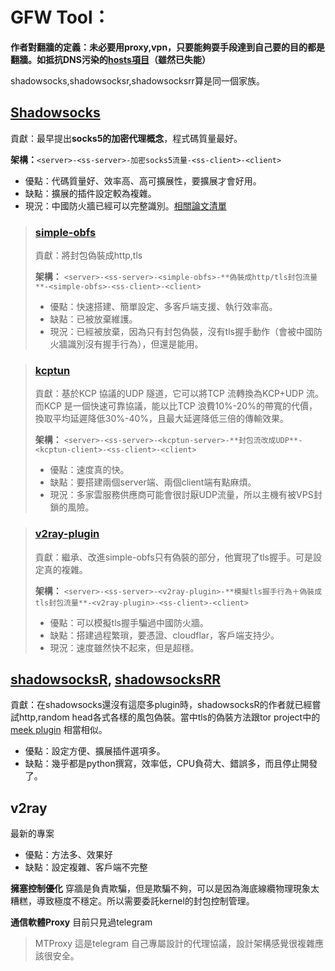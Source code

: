 # GFW Tool：
**作者對翻牆的定義：未必要用proxy,vpn，只要能夠耍手段達到自己要的目的都是翻牆。如抵抗DNS污染的[hosts項目](https://github.com/googlehosts/hosts)（雖然已失能）**

shadowsocks,shadowsocksr,shadowsocksrr算是同一個家族。
## [Shadowsocks](shadowsocks-libev-搭建.md)
貢獻：最早提出**socks5的加密代理概念**，程式碼質量最好。
> 
**架構：**`<server>-<ss-server>-加密socks5流量-<ss-client>-<client>`
* 優點：代碼質量好、效率高、高可擴展性，要擴展才會好用。
* 缺點：擴展的插件設定較為複雜。
* 現況：中國防火牆已經可以完整識別。[相關論文清單](https://github.com/shadowsocks/papers/blob/master/README.md)

> ### [simple-obfs](shadowsocks-libev+simple-obfs-搭建.md)
> 貢獻：將封包偽裝成http,tls
> 
> **架構：** `<server>-<ss-server>-<simple-obfs>-**偽裝成http/tls封包流量**-<simple-obfs>-<ss-client>-<client>`
> * 優點：快速搭建、簡單設定、多客戶端支援、執行效率高。
> * 缺點：已被放棄維護。
> * 現況：已經被放棄，因為只有封包偽裝，沒有tls握手動作（會被中國防火牆識別沒有握手行為），但還是能用。

> ### [kcptun](shadowsocks-libev+kcptun.md)
> 貢獻：基於KCP 協議的UDP 隧道，它可以將TCP 流轉換為KCP+UDP 流。而KCP 是一個快速可靠協議，能以比TCP 浪費10%-20%的帶寬的代價，換取平均延遲降低30%-40%，且最大延遲降低三倍的傳輸效果。
> 
> **架構：** `<server>-<ss-server>-<kcptun-server>-**封包流改成UDP**-<kcptun-client>-<ss-client>-<client>`
> * 優點：速度真的快。
> * 缺點：要搭建兩個server端、兩個client端有點麻煩。
> * 現況：多家雲服務供應商可能會很討厭UDP流量，所以主機有被VPS封鎖的風險。

> ### [v2ray-plugin](SS+v2ray-plugin-搭建.md)
> 貢獻：繼承、改進simple-obfs只有偽裝的部分，他實現了tls握手。可是設定真的複雜。
>
> **架構：** `<server>-<ss-server>-<v2ray-plugin>-**模擬tls握手行為＋偽裝成tls封包流量**-<v2ray-plugin>-<ss-client>-<client>`
> * 優點：可以模擬tls握手騙過中國防火牆。
> * 缺點：搭建過程繁瑣，要憑證、cloudflar，客戶端支持少。
> * 現況：速度雖然快不起來，但是超穩。

## [shadowsocksR](shadowsocksR.md), [shadowsocksRR](shadowsocksRR.md)
貢獻：在shadowsocks還沒有這麼多plugin時，shadowsocksR的作者就已經嘗試http,random head各式各樣的風包偽裝。當中tls的偽裝方法跟tor project中的[meek plugin](https://trac.torproject.org/projects/tor/wiki/doc/meek) 相當相似。
* 優點：設定方便、擴展插件選項多。
* 缺點：幾乎都是python撰寫，效率低，CPU負荷大、錯誤多，而且停止開發了。

## v2ray
最新的專案
* 優點：方法多、效果好
* 缺點：設定複雜、客戶端不完整

**擁塞控制優化**
穿牆是負責欺騙，但是欺騙不夠，可以是因為海底線纜物理現象太糟糕，導致極度不穩定。所以需要委託kernel的封包控制管理。

**通信軟體Proxy**
目前只見過telegram
> MTProxy 這是telegram 自己專屬設計的代理協議，設計架構感覺很複雜應該很安全。